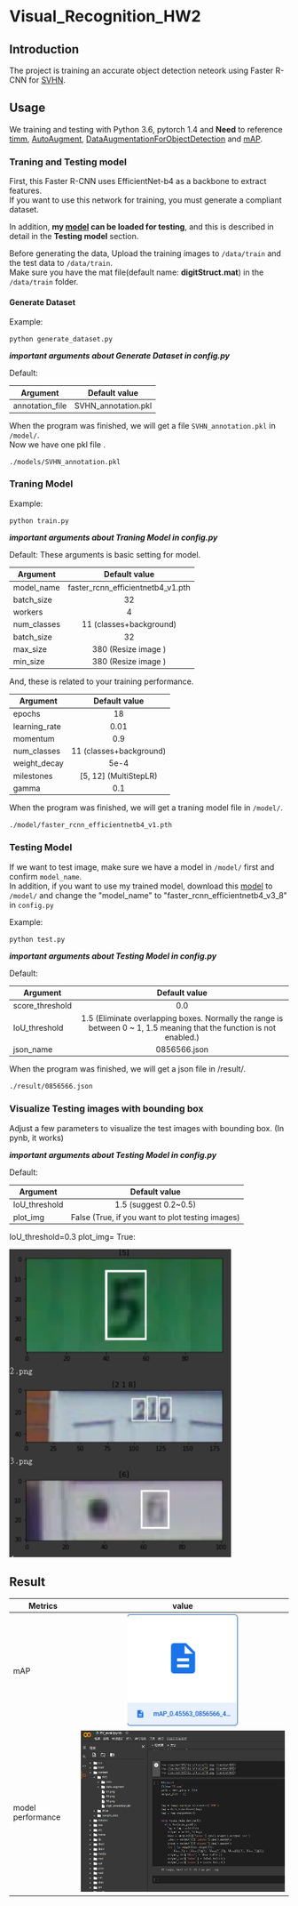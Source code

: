 # Visual_Recognition_HW2

## Introduction
The project is training an accurate object detection neteork using Faster R-CNN for [SVHN](http://ufldl.stanford.edu/housenumbers/).

## Usage
We training and testing with Python 3.6, pytorch 1.4 and **Need** to reference [timm](https://github.com/rwightman/pytorch-image-models), [AutoAugment](https://github.com/DeepVoltaire/AutoAugment), [DataAugmentationForObjectDetection](https://github.com/Paperspace/DataAugmentationForObjectDetection) and [mAP](https://github.com/sgrvinod/a-PyTorch-Tutorial-to-Object-Detection).

### Traning and Testing model
First, this Faster R-CNN uses EfficientNet-b4 as a backbone to extract features.\
If you want to use this network for training, you must generate a compliant dataset.

In addition, **my [model](https://drive.google.com/file/d/1QhCpAknxsPdp5527Wq4y8JjgF6a5zFc-/view?usp=sharing) can be loaded for testing**, and this is described in detail in the **Testing model** section.


Before generating the data, Upload  the training images to `/data/train` and the test data to `/data/train`.\
Make sure you have the mat file(default name: **digitStruct.mat**) in the `/data/train` folder.

#### Generate Dataset
Example:

```
python generate_dataset.py
```
***important arguments about Generate Dataset in config.py***

Default:

| Argument    | Default value |
| ------------|:-------------:|
| annotation_file         | SVHN_annotation.pkl       |

 

  
When the program was finished, we will get a file `SVHN_annotation.pkl` in `/model/`.\
Now we have one pkl file .

```
./models/SVHN_annotation.pkl  
```

### Traning Model

Example:

```
python train.py
```

***important arguments about Traning Model in config.py***

Default:
These arguments is basic setting for model.

| Argument    | Default value |
| ------------|:-------------:|
|model_name             |  faster_rcnn_efficientnetb4_v1.pth             |
|batch_size             |  32             |
|workers             |  4             |
|num_classes             |  11  (classes+background)           |
|batch_size             |  32             |
|max_size             |  380  (Resize image )           |
|min_size             |  380  (Resize image )           |

And, these is related to your training performance.

| Argument    | Default value |
| ------------|:-------------:|
|epochs             |  18             |
|learning_rate             |  0.01             |
|momentum           |  0.9           |
|num_classes             |  11  (classes+background)           |
|weight_decay             |  5e-4            |
|milestones             |  [5, 12] (MultiStepLR)           |
|gamma             |  0.1           |

When the program was finished, we will get a traning model file in `/model/`.

```
./model/faster_rcnn_efficientnetb4_v1.pth
```

### Testing Model

If we want to test image, make sure we have a model in `/model/` first and confirm `model_name`.\
In addition, if you want to use my trained model, download this [model](https://drive.google.com/file/d/1QhCpAknxsPdp5527Wq4y8JjgF6a5zFc-/view?usp=sharing) to `/model/` and change the "model_name" to "faster_rcnn_efficientnetb4_v3_8" in `config.py`

Example:

```
python test.py
```

***important arguments about Testing Model in config.py***


Default:

| Argument    | Default value |
| ------------|:-------------:|
|score_threshold             |  0.0             |
|IoU_threshold             |  1.5 (Eliminate overlapping boxes. Normally the range is between 0 ~ 1, 1.5 meaning that the function is not enabled.)             |
|json_name             |      0856566.json       |

When the program was finished, we will get a json file in /result/.
```
./result/0856566.json
```
### Visualize Testing images with bounding box

Adjust a few parameters to visualize the test images with bounding box. (In pynb, it works)

***important arguments about Testing Model in config.py***


Default:

| Argument    | Default value |
| ------------|:-------------:|
|IoU_threshold             |  1.5 (suggest 0.2~0.5)             |
|plot_img             |      False (True, if you want to plot testing images)       |

IoU_threshold=0.3 plot_img= True:

<img src="image/Visualize.png" width=400>


## Result 

| Metrics    | value |
| ------------|:-------------:|
|mAP             |     <img src="image/mAP.png" width=200>          |
|model performance             |      <img src="image/speed.png" width=700>       |
